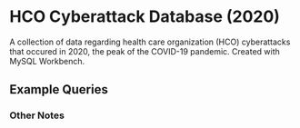 # HCO Cyberattack Database (2020)
A collection of data regarding health care organization (HCO) cyberattacks that occured in 2020, the peak of the COVID-19 pandemic.
Created with MySQL Workbench.

## Example Queries

### Other Notes

